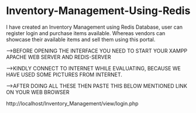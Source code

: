 # Inventory-Management-Using-Redis

I have created an Inventory Management using Redis Database, user can register login and purchase items available. Whereas vendors can showcase their available items and sell them using this portal.

-->BEFORE OPENING THE INTERFACE YOU NEED TO START YOUR XAMPP APACHE WEB SERVER AND REDIS-SERVER

-->KINDLY CONNECT TO INTERNET WHILE EVALUATING, BECAUSE WE HAVE USED SOME PICTURES FROM INTERNET.

-->AFTER DOING ALL THESE THEN PASTE THIS BELOW MENTIONED LINK ON YOUR WEB BROWSER

http://localhost/Inventory_Management/view/login.php

